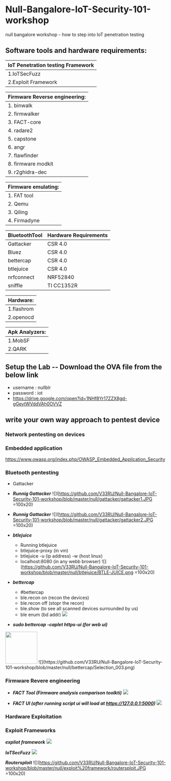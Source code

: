 # Null-Bangalore-IoT-Security-101-workshop
null bangalore workshop - how to step into IoT penetration testing  

 ## Software tools and hardware requirements:
 
|__IoT Penetration testing Framework__  |
| --------------------------------------|
| 1.IoTSecFuzz			        |
| 2.Exploit Framework                   |


| __Firmware Reverse engineering:__     |
| --------------------------------------|
| 1. binwalk                            |
| 2. firmwalker                         |
| 3. FACT-core                          |
| 4. radare2                            |
| 5. capstone                           |
| 6. angr                               |
| 7. flawfinder                         |
| 8. firmware modkit                    |
| 9. r2ghidra-dec                       |
 

| __Firmware emulating:__	|
| ------------------------------|
| 1. FAT tool                   |
| 2. Qemu             		|	
| 3. Qiling         		|
| 4. Firmadyne        		|



| __BluetoothTool__ | __Hardware Requirements__ | 
| -------------------|---------------------------|
| Gattacker         | CSR 4.0                   | 
| Bluez             | CSR 4.0                   | 
| bettercap         | CSR 4.0                   |
| btlejuice         | CSR 4.0                   |
| nrfconnect        | NRF52840                  |
| sniffle           | TI CC1352R                |


	
|__Hardware:__	    |
| ------------------|
| 1.flashrom        |
| 2.openocd         |
	
|__Apk Analyzers:__ |
| ------------------|
| 1.MobSF           |
| 2.QARK            |

## Setup the Lab -- Download the OVA file from the below link 

- username : nullblr
- password : iot
- <https://drive.google.com/open?id=1NHf8Yr17ZZX8gd-gGeytWVddVAh0OVVZ>

## write your own way approach to pentest device 

### Network pentesting on devices

### Embedded application
   
   <https://www.owasp.org/index.php/OWASP_Embedded_Application_Security>
    
### Bluetooth pentesting
   
  - Gattacker
  
  - ___Runnig Gattacker___
    ![](https://github.com/V33RU/Null-Bangalore-IoT-Security-101-workshop/blob/master/null/gattacker/gattacker1.JPG =100x20)
    
  - ___Runnig Gattacker___
    ![](https://github.com/V33RU/Null-Bangalore-IoT-Security-101-workshop/blob/master/null/gattacker/gattacker2.JPG =100x20)
    
   - ___btlejuice___
    
        - Running btlejuice
        - btlejuice-proxy (in vm)
        - btlejuice -u (ip address) -w (host linux)
        - localhost:8080 (in any webb browser)
    ![](https://github.com/V33RU/Null-Bangalore-IoT-Security-101-workshop/blob/master/null/btlejuice/BTLE-JUICE.png =100x20)
    
   - ___bettercap___
        - #bettercap
        - ble.recon on (recon the devices)
        - ble.recon off (stopr the recon)
        - ble.show (to see all scanned devices surrounded by us)
        - ble enum (bd addr)
        ![](https://github.com/V33RU/Null-Bangalore-IoT-Security-101-workshop/blob/master/null/bettercap/bettercap.png)
           
        
   - ___sudo bettercap -caplet https-ui (for web ui)___
   <img src="https://github.com/V33RU/Null-Bangalore-IoT-Security-101-workshop/blob/master/null/bettercap/Selection_003.png" width="100" height="100" />
     ![](https://github.com/V33RU/Null-Bangalore-IoT-Security-101-workshop/blob/master/null/bettercap/Selection_003.png)
  
  
### Firmware Revere engineering
    
   - ___FACT Tool (Firmware analysis comparison toolkti)___
     ![](https://github.com/V33RU/Null-Bangalore-IoT-Security-101-workshop/blob/master/null/firmware/Selection_003.png)
     
   - ___FACT UI (after running script ui will load at https://127.0.0.1:5000)___
     ![](https://github.com/V33RU/Null-Bangalore-IoT-Security-101-workshop/blob/master/null/firmware/FACT-UI.png)
         
      
### Hardware Exploitation


### Exploit Frameworks 
	
   ___expliot framework___
   ![](https://github.com/V33RU/Null-Bangalore-IoT-Security-101-workshop/blob/master/null/exploit%20framework/expliot.JPG)
   
   ___IoTSecFuzz___
   ![](https://github.com/V33RU/Null-Bangalore-IoT-Security-101-workshop/blob/master/null/exploit%20framework/iotsecfuzz.JPG)
   
   ___Routersploit___
   ![](https://github.com/V33RU/Null-Bangalore-IoT-Security-101-workshop/blob/master/null/exploit%20framework/routersploit.JPG =100x20)
